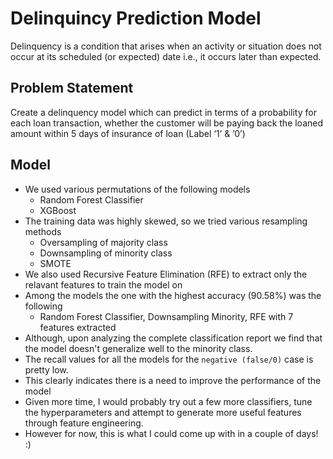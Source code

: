 # Delinquincy Prediction Model
Delinquency is a condition that arises when an activity or situation does not occur at its scheduled (or expected) date i.e., it occurs later than expected.

## Problem Statement
Create a delinquency model which can predict in terms of a probability for each loan transaction, whether the customer will be paying back the loaned amount within 5 days of insurance of loan (Label ‘1’ & ’0’)

## Model
 - We used various permutations of the following models
     - Random Forest Classifier
     - XGBoost
 - The training data was highly skewed, so we tried various resampling methods
     - Oversampling of majority class
     - Downsampling of minority class
     - SMOTE
 - We also used Recursive Feature Elimination (RFE) to extract only the relavant features to train the model on
 - Among the models the one with the highest accuracy (90.58%) was the following
     - Random Forest Classifier, Downsampling Minority, RFE with 7 features extracted
 - Although, upon analyzing the complete classification report we find that the model doesn't generalize well to the minority class.
 - The recall values for all the models for the `negative (false/0)` case is pretty low.
 - This clearly indicates there is a need to improve the performance of the model
 - Given more time, I would probably try out a few more classifiers, tune the hyperparameters and attempt to generate more useful features through feature engineering.
 - However for now, this is what I could come up with in a couple of days! :)
